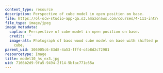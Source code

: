 ```yaml
---
content_type: resource
description: Perspective of cube model in open position on base.
file: https://ol-ocw-studio-app-qa.s3.amazonaws.com/courses/4-111-introduction-to-architecture-environmental-design-spring-2014/7166b2d99fa594942f145bfac771e55a_model10_hs_ex3.jpg
file_type: image/jpeg
image_metadata:
  caption: Perspective of cube model in open position on base.
  credit: ''
  image-alt: Photograph of bass wood cube model on base with shifted portions of the
    cube.
parent_uid: 306905c6-83d8-4a53-fff4-c4b8d2c72901
resourcetype: Image
title: model10_hs_ex3.jpg
uid: 7166b2d9-9fa5-9494-2f14-5bfac771e55a
---
```

